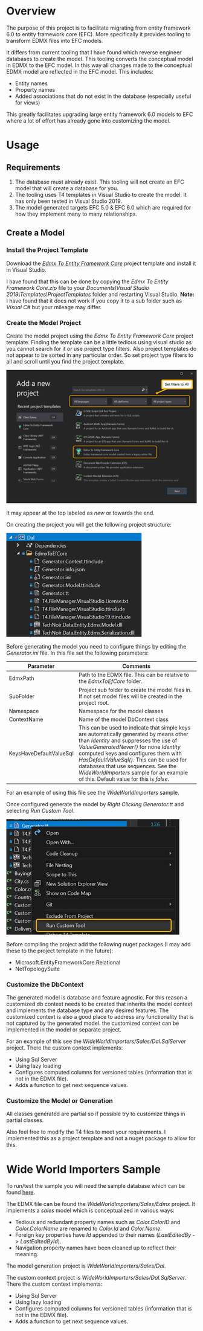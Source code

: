 ﻿# Overview
The purpose of this project is to facilitate migrating from entity framework 6.0 to entity framework core (EFC). More specifically it provides tooling to transform EDMX files into EFC models.

It differs from current tooling that I have found which reverse engineer databases to create the model. This tooling converts the conceptual model in EDMX to the EFC model. In this way all changes made to the conceptual EDMX model are reflected in the EFC model. This includes:

 - Entity names
 - Property names
 - Added associations that do not exist in the database (especially useful for views)

This greatly facilitates upgrading large entity framework 6.0 models to EFC where a lot of effort has already gone into customizing the model.
# Usage
## Requirements
 1. The database must already exist. This tooling will not create an EFC model that will create a database for you.
 2. The tooling uses T4 templates in Visual Studio to create the model. It has only been tested in Visual Studio 2019.
 3. The model generated targets EFC 5.0 & EFC 6.0 which are required for how they implement many to many relationships.
## Create a Model
### Install the Project Template
Download the [*Edmx To Entity Framework Core*](https://github.com/boone34/Data.Entity.Edmx/raw/master/Assets/ProjectTemplates/Edmx%20To%20Entity%20Framework%20Core.zip) project template and install it in Visual Studio.

I have found that this can be done by copying the *Edmx To Entity Framework Core.zip* file to your *Documents\Visual Studio 2019\Templates\ProjectTemplates* folder and restarting Visual Studio. **Note:** I have found that it does not work if you copy it to a sub folder such as *Visual C#* but your mileage may differ.
### Create the Model Project
Create the model project using the *Edmx To Entity Framework Core* project template. Finding the template can be a little tedious using visual studio as you cannot search for it or use project type filters. Also project templates do not appear to be sorted in any particular order. So set project type filters to all and scroll until you find the project template.

![Project Selector](https://raw.githubusercontent.com/boone34/Data.Entity.Edmx/master/Assets/ProjectTemplates/ProjectSelector.png)

It may appear at the top labeled as *new* or towards the end.

On creating the project you will get the following project structure:

![Project Structure](https://raw.githubusercontent.com/boone34/Data.Entity.Edmx/master/Assets/ProjectTemplates/ProjectStructure.png)

Before generating the model you need to configure things by editing the *Generator.ini* file. In this file set the following parameters:

|Parameter|Comments|
|--|--|
|EdmxPath|Path to the EDMX file. This can be relative to the *EdmxToEfCore* folder.|
|SubFolder|Project sub folder to create the model files in. If not set model files will be created in the project root.|
|Namespace|Namespace for the model classes|
|ContextName|Name of the model DbContext class|
|KeysHaveDefaultValueSql|This can be used to indicate that simple keys are automatically generated by means other than *Identity* and suppresses the use of *ValueGeneratedNever()* for none *Identity* computed keys and configures them with *HasDefaultValueSql()*. This can be used for databases that use sequences. See the *WideWorldImporters* sample for an example of this. Default value for this is *false*.|

For an example of using this file see the *WideWorldImporters* sample.

Once configured generate the model by *Right Clicking Generator.tt* and selecting *Run Custom Tool*. 

![Run Generator](https://raw.githubusercontent.com/boone34/Data.Entity.Edmx/master/Assets/ProjectTemplates/RunGenerator.png)

Before compiling the project add the following nuget packages (I may add these to the project template in the future):

 - Microsoft.EntityFrameworkCore.Relational
 - NetTopologySuite
### Customize the DbContext
The generated model is database and feature agnostic. For this reason a customized db context needs to be created that inherits the model context and implements the database type and any desired features. The customized context is also a good place to address any functionality that is not captured by the generated model. the customized context can be implemented in the model or separate project.

For an example of this see the *WideWorldImporters/Sales/Dal.SqlServer* project. There the custom context implements:

 - Using Sql Server
 - Using lazy loading
 - Configures computed columns for versioned tables (information that is not in the EDMX file).
 - Adds a function to get next sequence values.
### Customize the Model or Generation
All classes generated are partial so if possible try to customize things in partial classes.

Also feel free to modify the T4 files to meet your requirements. I implemented this as a project template and not a nuget package to allow for this.
# Wide World Importers Sample
To run/test the sample you will need the sample database which can be found [here](https://github.com/Microsoft/sql-server-samples/releases/tag/wide-world-importers-v1.0).

The EDMX file can be found the *WideWorldImporters/Sales/Edmx* project. It implements a *sales* model which is conceptualized in various ways:

 - Tedious and redundant property names such as *Color.ColorID* and *Color.ColorName* are renamed to *Color.Id* and *Color.Name*.
 - Foreign key properties have *Id* appended to their names (*LastEditedBy* -> *LastEditedById*).
 - Navigation property names have been cleaned up to reflect their meaning.

The model generation project is *WideWorldImporters/Sales/Dal*.

The custom context project is *WideWorldImporters/Sales/Dal.SqlServer*. There the custom context implements:

 - Using Sql Server
 - Using lazy loading
 - Configures computed columns for versioned tables (information that is not in the EDMX file).
 - Adds a function to get next sequence values.

